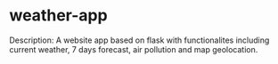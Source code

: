 # weather-app
Description: A website app based on flask with functionalites including  current weather, 7 days forecast, air pollution and map geolocation.
